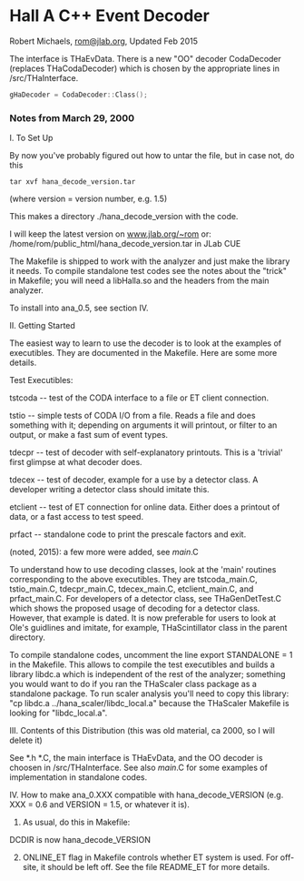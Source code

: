 Hall A C++ Event Decoder
==========================

Robert Michaels,  rom@jlab.org,  Updated Feb 2015

The interface is THaEvData.  There is a new "OO" decoder
CodaDecoder (replaces THaCodaDecoder) which is chosen by
the appropriate lines in /src/THaInterface.

```c++
gHaDecoder = CodaDecoder::Class();
```

### Notes from March 29, 2000

I.  To Set Up

By now you've probably figured out how to untar the file,
but in case not, do this

```shell
tar xvf hana_decode_version.tar
```

(where version = version number, e.g. 1.5)

This makes a directory ./hana_decode_version with the code.

I will keep the latest version on www.jlab.org/~rom   or:
/home/rom/public_html/hana_decode_version.tar in JLab CUE

The Makefile is shipped to work with the analyzer and just
make the library it needs.  To compile standalone test codes
see the notes about the "trick" in Makefile; you will need a
libHalla.so and the headers from the main analyzer.

To install into ana_0.5, see section IV.

II. Getting Started

 The easiest way to learn to use the decoder is to look at
 the examples of executibles.  They are documented in the
 Makefile.  Here are some more details.

 Test Executibles:

 tstcoda  --  test of the CODA interface to a file or
              ET client connection.

 tstio    --  simple tests of CODA I/O from a file.
              Reads a file and does something with it; depending
              on arguments it will printout, or filter to an output,
              or make a fast sum of event types.

 tdecpr   --  test of decoder with self-explanatory printouts.
              This is a 'trivial' first glimpse at what decoder does.

 tdecex   --  test of decoder, example for a use by a detector class.
              A developer writing a detector class should imitate this.

 etclient --  test of ET connection for online data.
              Either does a printout of data, or a fast access to test speed.

 prfact   --  standalone code to print the prescale factors and exit.

 (noted, 2015): a few more were added, see *main*.C

To understand how to use decoding classes, look at the 'main'
routines corresponding to the above executibles.  They are
tstcoda_main.C, tstio_main.C, tdecpr_main.C, tdecex_main.C,
etclient_main.C, and prfact_main.C.  For developers of a detector
class, see THaGenDetTest.C which shows the proposed usage of
decoding for a detector class.  However, that example is dated.
It is now preferable for users to look at Ole's guidlines and
imitate, for example, THaScintillator class in the parent directory.

To compile standalone codes, uncomment the line
export STANDALONE = 1
in the Makefile.
This allows to compile the test executibles and builds a library
libdc.a which is independent of the rest of the analyzer; something
you would want to do if you ran the THaScaler class package as a
standalone package.  To run scaler analysis you'll need to copy
this library:  "cp libdc.a ../hana_scaler/libdc_local.a" because
the THaScaler Makefile is looking for "libdc_local.a".


III.  Contents of this Distribution (this was old material, ca 2000, so
      I will delete it)

See *.h *.C, the main interface is THaEvData, and the OO decoder
is choosen in /src/THaInterface.  See also *main*.C for some
examples of implementation in standalone codes.

IV. How to make ana_0.XXX compatible with hana_decode_VERSION
    (e.g. XXX = 0.6 and VERSION = 1.5, or whatever it is).

1. As usual, do this in Makefile:

DCDIR is now hana_decode_VERSION

2. ONLINE_ET flag in Makefile controls whether ET system
   is used.  For off-site, it should be left off.  See
   the file README_ET for more details.
   













